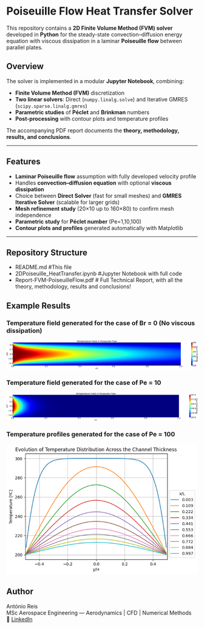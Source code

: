 # Poiseuille Flow Heat Transfer Solver

This repository contains a **2D Finite Volume Method (FVM) solver** developed in **Python** for the steady-state convection–diffusion energy equation with viscous dissipation in a laminar **Poiseuille flow** between parallel plates.

## Overview

The solver is implemented in a modular **Jupyter Notebook**, combining:
- **Finite Volume Method (FVM)** discretization
- **Two linear solvers**: Direct (`numpy.linalg.solve`) and Iterative GMRES (`scipy.sparse.linalg.gmres`)
- **Parametric studies** of **Péclet** and **Brinkman** numbers
- **Post-processing** with contour plots and temperature profiles

The accompanying PDF report documents the **theory, methodology, results, and conclusions**.

---

## Features

- **Laminar Poiseuille flow** assumption with fully developed velocity profile  
- Handles **convection–diffusion equation** with optional **viscous dissipation**  
- Choice between **Direct Solver** (fast for small meshes) and **GMRES Iterative Solver** (scalable for larger grids)  
- **Mesh refinement study** (20×10 up to 160×80) to confirm mesh independence  
- **Parametric study** for **Péclet number** (Pe=1,10,100)  
- **Contour plots and profiles** generated automatically with Matplotlib  

---
## Repository Structure

- README.md #This file
- 2DPoiseuille_HeatTransfer.ipynb #Jupyter Notebook with full code
- Report-FVM-PoiseuilleFlow.pdf # Full Technical Report, with all the theory, methodology, results and conclusions!

## Example Results

### Temperature field generated for the case of Br = 0 (No viscous dissipation)
![Br=0 Temperature Field](figures/Br0.png)

### Temperature field generated for the case of Pe = 10
![Pe=10 Temperature Field](figures/Pe10.png)

### Temperature profiles generated for the case of Pe = 100
![Pe=100 Temperature Profiles](figures/Pe100_2.png)

## Author

António Reis  
MSc Aerospace Engineering — Aerodynamics | CFD | Numerical Methods  
🔗 [LinkedIn](https://www.linkedin.com/in/antónio-reis-615471327)

